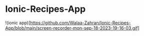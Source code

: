 # Ionic-Recipes-App
!(ionic app)[https://github.com/Walaa-Zahran/Ionic-Recipes-App/blob/main/screen-recorder-mon-sep-18-2023-19-16-03.gif]

